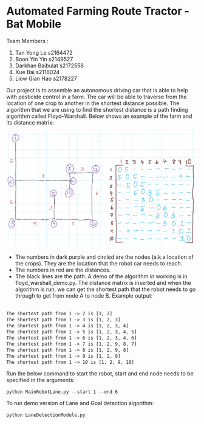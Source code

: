 # Automated Farming Route Tractor - Bat Mobile

Team Members :
1. Tan Yong Le s2164472
2. Boon Yin Yin s2149527
3. Darkhan Baibulat s2172558
4. Xue Bai s2116024
5. Liow Gian Hao s2178227

Our project is to assemble an autonomous driving car that is able to help with pesticide control in a
farm. The car will be able to traverse from the location of one crop to another in the shortest distance
possible. The algorithm that we are using to find the shortest distance is a path finding algorithm
called Floyd–Warshall.
Below shows an example of the farm and its distance matrix:

![Farm_example](https://github.com/tyl1999tyl/BatMobile/blob/main/images/example_farm.png)

- The numbers in dark purple and circled are the nodes (a.k.a location of the crops). They are the
location that the robot car needs to reach.
- The numbers in red are the distances.
- The black lines are the path.
A demo of the algorithm in working is in floyd_warshall_demo.py. The distance matrix is inserted
and when the algorithm is run, we can get the shortest path that the robot needs to go through to get
from node A to node B. Example output:

```

The shortest path from 1 -> 2 is [1, 2] 
The shortest path from 1 -> 3 is [1, 2, 3]
The shortest path from 1 -> 4 is [1, 2, 3, 4]
The shortest path from 1 -> 5 is [1, 2, 3, 4, 5]
The shortest path from 1 -> 6 is [1, 2, 3, 4, 6]
The shortest path from 1 -> 7 is [1, 2, 9, 8, 7]
The shortest path from 1 -> 8 is [1, 2, 9, 8]
The shortest path from 1 -> 9 is [1, 2, 9]
The shortest path from 1 -> 10 is [1, 2, 9, 10]

```

Run the below command to start the robot, start and end node needs to be specified in the arguments:

```
python MainRobotLane.py --start 1 --end 6
```

To run demo version of Lane and Goal detection algorithm:

```
python LaneDetectionModule.py 
```
